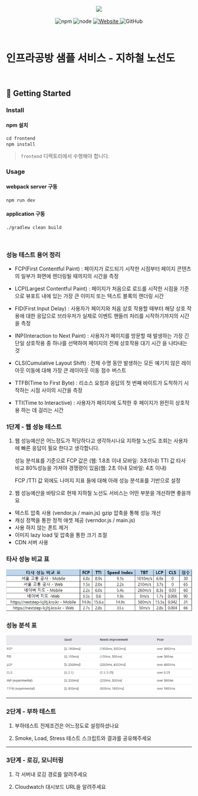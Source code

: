 <p align="center">
    <img width="200px;" src="https://raw.githubusercontent.com/woowacourse/atdd-subway-admin-frontend/master/images/main_logo.png"/>
</p>
<p align="center">
  <img alt="npm" src="https://img.shields.io/badge/npm-%3E%3D%205.5.0-blue">
  <img alt="node" src="https://img.shields.io/badge/node-%3E%3D%209.3.0-blue">
  <a href="https://edu.nextstep.camp/c/R89PYi5H" alt="nextstep atdd">
    <img alt="Website" src="https://img.shields.io/website?url=https%3A%2F%2Fedu.nextstep.camp%2Fc%2FR89PYi5H">
  </a>
  <img alt="GitHub" src="https://img.shields.io/github/license/next-step/atdd-subway-service">
</p>

<br>

# 인프라공방 샘플 서비스 - 지하철 노선도

<br>

## 🚀 Getting Started

### Install
#### npm 설치
```
cd frontend
npm install
```
> `frontend` 디렉토리에서 수행해야 합니다.

### Usage
#### webpack server 구동
```
npm run dev
```
#### application 구동
```
./gradlew clean build
```
<br>

### 성능 테스트 용어 정리

+ FCP(First Contentful Paint) : 페이지가 로드되기 시작한 시점부터 페이지 콘텐츠의 일부가 화면에 렌더링될 때까지의 시간을 측정
  

+ LCP(Largest Contentful Paint) : 페이지가 처음으로 로드를 시작한 시점을 기준으로 뷰포트 내에 있는 가장 큰 이미지 또는 텍스트 블록의 렌더링 시간
  

+ FID(First Input Delay) : 사용자가 페이지와 처음 상호 작용할 때부터 해당 상호 작용에 대한 응답으로 브라우저가 실제로 이벤트 핸들러 처리를 시작하기까지의 시간을 측정
  

+ INP(Interaction to Next Paint) : 사용자가 페이지를 방문할 때 발생하는 가장 긴 단일 상호작용 중 하나를 선택하여 페이지의 전체 상호작용 대기 시간 을 나타내는 것


+ CLS(Cumulative Layout Shift) : 전체 수명 동안 발생하는 모든 예기치 않은 레이아웃 이동에 대해 가장 큰 레이아웃 이동 점수 버스트 

  
+ TTFB(Time to First Byte) : 리소스 요청과 응답의 첫 번째 바이트가 도착하기 시작하는 시점 사이의 시간을 측정


+ TTI(Time to Interactive) : 사용자가 페이지에 도착한 후 페이지가 완전히 상호작용 하는 데 걸리는 시간


### 1단계 - 웹 성능 테스트
1. 웹 성능예산은 어느정도가 적당하다고 생각하시나요
   지하철 노선도 조회는 사용자에 빠른 응답이 필요 한다고 생각합니다.
   
   성능 분석표를 기준으로 FCP 값은 (웹: 1.8초 이내 모바일: 3초이내)
   TTI 값 타사 비교 80%성능을 가져야 경쟁령이 있음(웹: 2초 이내 모바일: 4초 이내)
   
   FCP /TTI 값 외에도 나머지 지표 들에 대해 아래 성능 분석표를 기반으로 설정
   

2. 웹 성능예산을 바탕으로 현재 지하철 노선도 서비스는 어떤 부분을 개선하면 좋을까요
  + 텍스트 압축 사용 (vendor.js / main.js) gzip 압축을 통해 성능 개선
  + 캐싱 정책을 통한 정적 애셋 제공 (verndor.js / main.js)
  + 사용 하지 않는 폰트 제거
  + 이미지 lazy load 및 압축을 통한 크기 조절
  + CDN 서버 사용


### 타사 성능 비교 표 
![img_1.png](img_1.png)
### 성능 분석 표
![img.png](img.png)

---

### 2단계 - 부하 테스트 
1. 부하테스트 전제조건은 어느정도로 설정하셨나요

2. Smoke, Load, Stress 테스트 스크립트와 결과를 공유해주세요

---

### 3단계 - 로깅, 모니터링
1. 각 서버내 로깅 경로를 알려주세요

2. Cloudwatch 대시보드 URL을 알려주세요
